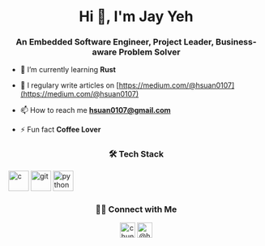 <h1 align="center">Hi 👋, I'm Jay Yeh</h1>
<h3 align="center">An Embedded Software Engineer, Project Leader, Business-aware Problem Solver</h3>

<!--- <p align="left"> <img src="https://komarev.com/ghpvc/?username=yehj0107" alt="yehj0107" /> </p> -->

<!---  - 🔭 I’m currently working on **sscww** -->

- 🌱 I’m currently learning **Rust**

- 📝 I regulary write articles on [https://medium.com/@hsuan0107](https://medium.com/@hsuan0107)

- 📫 How to reach me **hsuan0107@gmail.com**

- ⚡ Fun fact **Coffee Lover**

<h3 align="center">🛠 Tech Stack</h3>

<p align="left"><img src="https://devicons.github.io/devicon/devicon.git/icons/c/c-original.svg" alt="c" width="40" height="40"/> <img src="https://www.vectorlogo.zone/logos/git-scm/git-scm-icon.svg" alt="git" width="40" height="40"/> <img src="https://devicons.github.io/devicon/devicon.git/icons/python/python-original.svg" alt="python" width="40" height="40"/></p>

<h3 align="center"> 🤝🏻 Connect with Me </h3>
<p align="center">
<a href="https://linkedin.com/in/chunghsuanyeh" target="blank"><img align="center" src="https://cdn.jsdelivr.net/npm/simple-icons@3.0.1/icons/linkedin.svg" alt="chunghsuanyeh" height="30" width="30" /></a>
<a href="https://medium.com/@hsuan0107" target="blank"><img align="center" src="https://cdn.jsdelivr.net/npm/simple-icons@3.0.1/icons/medium.svg" alt="@hsuan0107" height="30" width="30" /></a>
</p>
